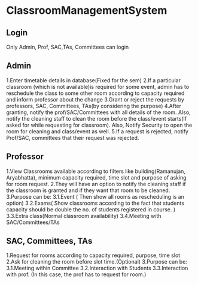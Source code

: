 # ClassroomManagementSystem
## Login
Only Admin, Prof, SAC,TAs, Committees can login
## Admin
1.Enter timetable details in database(Fixed for the sem)
2.If a particular classroom (which is not available)is required for some event, admin    has to reschedule the class to some other room according to capacity required and inform professor about the change
3.Grant or reject the requests by professors, SAC, Committees, TAs(by considering the purpose)
4.After granting, notify the prof/SAC/Committees with all details of the room. Also, notify the cleaning staff to clean the room before the class/event starts(If asked for while requesting for classroom). Also, Notify Security to open the room for cleaning and class/event as well.
5.If a request is rejected, notify Prof/SAC, committees that their request was rejected.
## Professor
1.View Classrooms available according to filters like building(Ramanujan, Aryabhatta), minimum capacity required, time slot  and purpose of asking for room request. 
2.They will have an option to notify the cleaning staff if the classroom is granted and if they want that room to be cleaned.
3.Purpose can be:
3.1.Event ( Then show all rooms as rescheduling is an option)
3.2.Exams( Show classrooms according to the fact that students capacity should be double the no. of students registered in course. )
3.3.Extra class(Normal classroom availability)
3.4.Meeting with SAC/Committees/TAs
## SAC, Committees, TAs
1.Request for rooms according to capacity required, purpose, time slot
2.Ask for cleaning the room before slot time.(Optional)
3.Purpose can be:
3.1.Meeting within Committee
3.2.Interaction with Students
3.3.Interaction with prof. (In this case, the prof has to request for room.)

